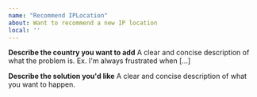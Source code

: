 ```yaml
---
name: "Recommend IPLocation"
about: Want to recommend a new IP location
local: ''
---
```


**Describe the country you want to add**
A clear and concise description of what the problem is. Ex. I'm always frustrated when [...]

**Describe the solution you'd like**
A clear and concise description of what you want to happen.


